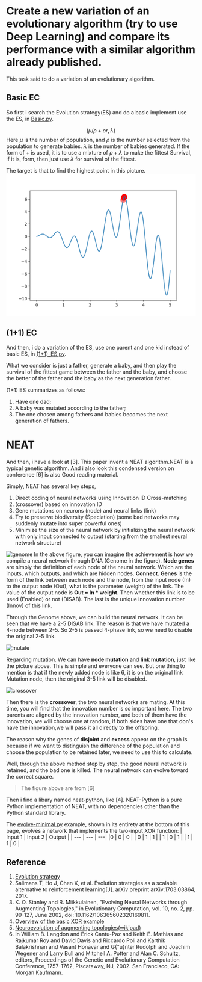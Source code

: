 # Create a new variation of an evolutionary algorithm (try to use Deep Learning) and compare its performance with a similar algorithm already published.

This task said to do a variation of an evolutionary algorithm. 

## Basic EC
So first i search the Evolution strategy(ES) and do a basic implement use the ES, in [Basic.py](Ecolution_Strategy/Basic.py).

$$
(\mu/\rho + or , \lambda)
$$
Here $\mu$ is the number of population, and $\rho$ is the number selected from the population to generate babies. $\lambda$ is the number of babies generated. 
If the form of $+$ is used, it is to use a mixture of $ρ + λ$ to make the fittest Survival, if it is$,$ form, then just use $λ$ for survival of the fittest.

The target is that to find the highest point in this picture.
![target](img/target.png)

## (1+1) EC
And then, i do a variation of the ES, use one parent and one kid instead of basic ES, in [(1+1)_ES.py](Ecolution_Strategy/(1+1)_ES.py).

What we consider is just a father, generate a baby, and then play the survival of the fittest game between the father and the baby, and choose the better of the father and the baby as the next generation father. 

(1+1) ES summarizes as follows:
1. Have one dad;
2. A baby was mutated according to the father;
3. The one chosen among fathers and babies becomes the next generation of fathers.

# NEAT
And then, i have a look at [3]. This paper invent a NEAT algorithm.NEAT is a typical genetic algorithm. And i also look this condensed version on conference [6] is also Good reading material.

Simply, NEAT has several key steps,

1. Direct coding of neural networks using Innovation ID Cross-matching 
2. (crossover) based on innovation ID
3. Gene mutations on neurons (node) and neural links (link)
4. Try to preserve biodiversity (Speciation) (some bad networks may suddenly mutate into super powerful ones)
5. Minimize the size of the neural network by initializing the neural network with only input connected to output (starting from the smallest neural network structure)

![genome](https://static.mofanpy.com/results-small/evolutionary-algorithm/4-1-3.png)
In the above figure, you can imagine the achievement is how we compile a neural network through DNA (Genome in the figure). 
**Node genes** are simply the definition of each node of the neural network. Which are the inputs, which outputs, and which are hidden nodes. 
**Connect. Genes** is the form of the link between each node and the node, from the input node (In) to the output node (Out), what is the parameter (weight) of the link. The value of the output node is **Out = In * weight**. 
Then whether this link is to be used (Enabled) or not (DISAB). 
The last is the unique innovation number (Innov) of this link.

Through the Genome above, we can build the neural network. It can be seen that we have a 2-5 DISAB link. The reason is that we have mutated a 4-node between 2-5. So 2-5 is passed 4-phase link, so we need to disable the original 2-5 link.

![mutate](https://static.mofanpy.com/results-small/evolutionary-algorithm/4-1-4.png)

Regarding mutation. We can have **node mutation** and **link mutation**, just like the picture above. 
This is simple and everyone can see. But one thing to mention is that if the newly added node is like 6, it is on the original link Mutation node, then the original 3-5 link will be disabled.

![crossover](https://static.mofanpy.com/results/evolutionary-algorithm/4-1-5.png)

Then there is the **crossover**, the two neural networks are mating. 
At this time, you will find that the innovation number is so important here. The two parents are aligned by the innovation number, and both of them have the innovation, we will choose one at random, if both sides have one that don's have the innovation,we will pass it all directly to the offspring.

The reason why the genes of **disjoint** and **excess** appear on the graph is because if we want to distinguish the difference of the population and choose the population to be retained later, we need to use this to calculate. 

Well, through the above method step by step, the good neural network is retained, and the bad one is killed. The neural network can evolve toward the correct square.

> The figure above are from [6]

Then i find a libary named neat-python, like [4].
NEAT-Python is a pure Python implementation of NEAT, with no dependencies other than the Python standard library.

The [evolve-minimal.py](NEAT/evolve-minimal.py) example, shown in its entirety at the bottom of this page, evolves a network that implements the two-input XOR function:
| Input 1 | Input 2 | Output |
| --- | --- | ---|
|0 | 0 | 0 |
| 0 | 1 | 1 |
| 1 | 0 | 1 |
| 1 | 1 | 0 |


## Reference
1. [Evolution strategy](https://en.wikipedia.org/wiki/Evolution_strategy)
2. Salimans T, Ho J, Chen X, et al. Evolution strategies as a scalable alternative to reinforcement learning[J]. arXiv preprint arXiv:1703.03864, 2017.
3. K. O. Stanley and R. Miikkulainen, "Evolving Neural Networks through Augmenting Topologies," in Evolutionary Computation, vol. 10, no. 2, pp. 99-127, June 2002, doi: 10.1162/106365602320169811.
4. [Overview of the basic XOR example ](https://neat-python.readthedocs.io/en/latest/xor_example.html#)
5. [Neuroevolution of augmenting topologies(wikipad)](https://en.wikipedia.org/wiki/Neuroevolution_of_augmenting_topologies)
6. In William B. Langdon and Erick Cantu-Paz and Keith E. Mathias and Rajkumar Roy and David Davis and Riccardo Poli and Karthik Balakrishnan and Vasant Honavar and G{"u}nter Rudolph and Joachim Wegener and Larry Bull and Mitchell A. Potter and Alan C. Schultz, editors, Proceedings of the Genetic and Evolutionary Computation Conference, 1757-1762, Piscataway, NJ, 2002. San Francisco, CA: Morgan Kaufmann.